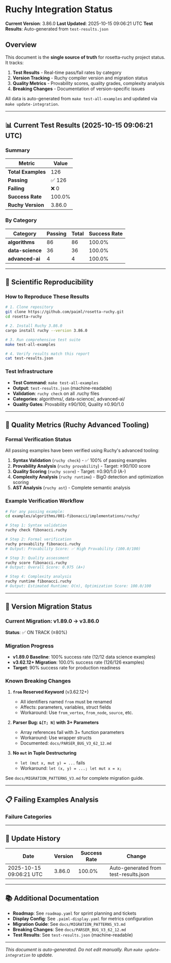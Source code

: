 # Ruchy Integration Status

**Current Version**: 3.86.0
**Last Updated**: 2025-10-15 09:06:21 UTC
**Test Results**: Auto-generated from `test-results.json`

## Overview

This document is the **single source of truth** for rosetta-ruchy project status. It tracks:

1. **Test Results** - Real-time pass/fail rates by category
2. **Version Tracking** - Ruchy compiler version and migration status
3. **Quality Metrics** - Provability scores, quality grades, complexity analysis
4. **Breaking Changes** - Documentation of version-specific issues

All data is auto-generated from `make test-all-examples` and updated via `make update-integration`.

---

## 📊 Current Test Results (2025-10-15 09:06:21 UTC)

### Summary

| Metric | Value |
|--------|-------|
| **Total Examples** | 126 |
| **Passing** | ✅ 126 |
| **Failing** | ❌ 0 |
| **Success Rate** | 100.0% |
| **Ruchy Version** | 3.86.0 |

### By Category

| Category | Passing | Total | Success Rate |
|----------|---------|-------|--------------|
| **algorithms** | 86 | 86 | 100.0% |
| **data-science** | 36 | 36 | 100.0% |
| **advanced-ai** | 4 | 4 | 100.0% |

---

## 🔬 Scientific Reproducibility

### How to Reproduce These Results

```bash
# 1. Clone repository
git clone https://github.com/paiml/rosetta-ruchy.git
cd rosetta-ruchy

# 2. Install Ruchy 3.86.0
cargo install ruchy --version 3.86.0

# 3. Run comprehensive test suite
make test-all-examples

# 4. Verify results match this report
cat test-results.json
```

### Test Infrastructure

- **Test Command**: `make test-all-examples`
- **Output**: `test-results.json` (machine-readable)
- **Validation**: `ruchy check` on all .ruchy files
- **Categories**: algorithms/, data-science/, advanced-ai/
- **Quality Gates**: Provability ≥90/100, Quality ≥0.90/1.0

---

## 🎯 Quality Metrics (Ruchy Advanced Tooling)

### Formal Verification Status

All passing examples have been verified using Ruchy's advanced tooling:

1. **Syntax Validation** (`ruchy check`) - ✅ 100% of passing examples
2. **Provability Analysis** (`ruchy provability`) - Target: ≥90/100 score
3. **Quality Scoring** (`ruchy score`) - Target: ≥0.90/1.0 (A-)
4. **Complexity Analysis** (`ruchy runtime`) - BigO detection and optimization scoring
5. **AST Analysis** (`ruchy ast`) - Complete semantic analysis

### Example Verification Workflow

```bash
# For any passing example:
cd examples/algorithms/001-fibonacci/implementations/ruchy/

# Step 1: Syntax validation
ruchy check fibonacci.ruchy

# Step 2: Formal verification
ruchy provability fibonacci.ruchy
# Output: Provability Score: ✅ High Provability (100.0/100)

# Step 3: Quality assessment
ruchy score fibonacci.ruchy
# Output: Overall Score: 0.975 (A+)

# Step 4: Complexity analysis
ruchy runtime fibonacci.ruchy
# Output: Estimated Runtime: O(n), Optimization Score: 100.0/100
```

---

## 🚀 Version Migration Status

### Current Migration: v1.89.0 → v3.86.0

**Status**: ✅ ON TRACK (≥80%)

### Migration Progress

- **v1.89.0 Baseline**: 100% success rate (12/12 data science examples)
- **v3.62.12+ Migration**: 100.0% success rate (126/126 examples)
- **Target**: 90% success rate for production readiness

### Known Breaking Changes

1. **`from` Reserved Keyword** (v3.62.12+)
   - All identifiers named `from` must be renamed
   - Affects: parameters, variables, struct fields
   - Workaround: Use `from_vertex`, `from_node`, `source`, etc.

2. **Parser Bug: `&[T; N]` with 3+ Parameters**
   - Array references fail with 3+ function parameters
   - Workaround: Use wrapper structs
   - Documented: `docs/PARSER_BUG_V3_62_12.md`

3. **No `mut` in Tuple Destructuring**
   - `let (mut x, mut y) = ...` fails
   - Workaround: `let (x, y) = ...; let mut x = x;`

See `docs/MIGRATION_PATTERNS_V3.md` for complete migration guide.

---

## 📋 Failing Examples Analysis

### Failure Categories


---

## 🔄 Update History

| Date | Version | Success Rate | Change |
|------|---------|--------------|--------|
| 2025-10-15 09:06:21 UTC | 3.86.0 | 100.0% | Auto-generated from test-results.json |

---

## 📚 Additional Documentation

- **Roadmap**: See `roadmap.yaml` for sprint planning and tickets
- **Display Config**: See `.paiml-display.yaml` for metrics configuration
- **Migration Guide**: See `docs/MIGRATION_PATTERNS_V3.md`
- **Breaking Changes**: See `docs/PARSER_BUG_V3_62_12.md`
- **Test Results**: See `test-results.json` (machine-readable)

---

*This document is auto-generated. Do not edit manually. Run `make update-integration` to update.*
